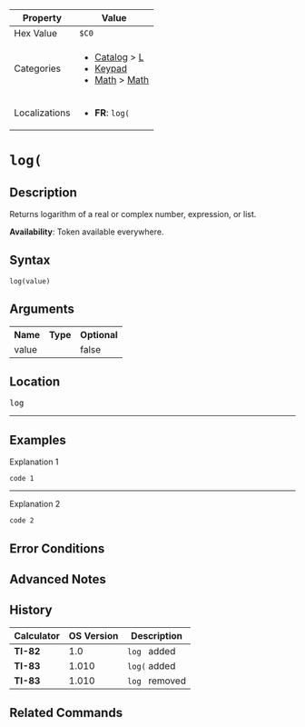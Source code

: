 | Property      | Value |
|---------------|-------|
| Hex Value     | `$C0`|
| Categories    | <ul><li>[Catalog](<../categories/Catalog.md>) > [L](<../categories/Catalog.md#L>)</li><li>[Keypad](<../categories/Keypad.md>)</li><li>[Math](<../categories/Math.md>) > [Math](<../categories/Math.md#Math>)</li></ul> |
| Localizations | <ul><li><b>FR</b>: `log(`</li></ul> |

# `log(`

## Description
Returns logarithm of a real or complex number, expression, or list.


<b>Availability</b>: Token available everywhere.

## Syntax
`log(value)`

## Arguments
<table>
<tr><th>Name</th><th>Type</th><th>Optional</th></tr>

<tr><td>value</td><td></td><td>false</td></tr>

</table>

## Location
<kbd>log</kbd>
<hr>

## Examples

Explanation 1
```ti-basic
code 1
```
---
Explanation 2
```ti-basic
code 2
```

## Error Conditions


## Advanced Notes


## History
| Calculator | OS Version | Description |
|------------|------------|-------------|
| <b>TI-82</b> | 1.0 | `log ` added
| <b>TI-83</b> | 1.010 | `log(` added
| <b>TI-83</b> | 1.010 | `log ` removed

## Related Commands

    